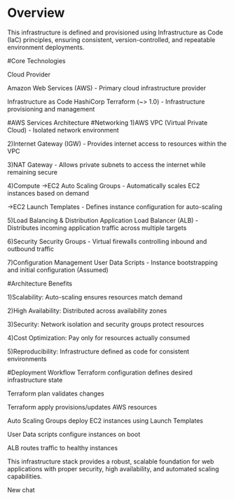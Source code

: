 # Overview
This infrastructure is defined and provisioned using Infrastructure as Code (IaC) principles, ensuring consistent, version-controlled, and repeatable environment deployments.

#Core Technologies

Cloud Provider

Amazon Web Services (AWS) - Primary cloud infrastructure provider

Infrastructure as Code
HashiCorp Terraform (~> 1.0) - Infrastructure provisioning and management

#AWS Services Architecture
#Networking
1)AWS VPC (Virtual Private Cloud) - Isolated network environment

2)Internet Gateway (IGW) - Provides internet access to resources within the VPC

3)NAT Gateway - Allows private subnets to access the internet while remaining secure

4)Compute
->EC2 Auto Scaling Groups - Automatically scales EC2 instances based on demand

->EC2 Launch Templates - Defines instance configuration for auto-scaling

5)Load Balancing & Distribution
Application Load Balancer (ALB) - Distributes incoming application traffic across multiple targets

6)Security
Security Groups - Virtual firewalls controlling inbound and outbound traffic

7)Configuration Management
User Data Scripts - Instance bootstrapping and initial configuration (Assumed)

#Architecture Benefits

1)Scalability: Auto-scaling ensures resources match demand

2)High Availability: Distributed across availability zones

3)Security: Network isolation and security groups protect resources

4)Cost Optimization: Pay only for resources actually consumed

5)Reproducibility: Infrastructure defined as code for consistent environments

#Deployment Workflow
Terraform configuration defines desired infrastructure state

Terraform plan validates changes

Terraform apply provisions/updates AWS resources

Auto Scaling Groups deploy EC2 instances using Launch Templates

User Data scripts configure instances on boot

ALB routes traffic to healthy instances

This infrastructure stack provides a robust, scalable foundation for web applications with proper security, high availability, and automated scaling capabilities.

New chat

